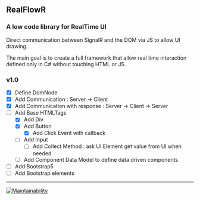 ## RealFlowR

### A low code library for RealTime UI

Direct communication between SignalR and the DOM via JS to allow UI drawing.

The main goal is to create a full framework that allow real time interaction
defined only in C# without touching HTML or JS.

### v1.0

- [x] Define DomNode
- [x] Add Communication : Server -> Client
- [x] Add Communication with response : Server -> Client -> Server
- [ ] Add Base HTMLTags
    - [x] Add Div
    - [x] Add Button
        - [x] Add Click Event with callback 
    - [ ] Add Input 
        - [ ] Add Collect Method : ask UI Element get value from UI when needed
    - [ ] Add Component Data Model to define data driven components
- [ ] Add Bootstrap5
- [ ] Add Bootstrap elements  

---

[![Maintainability](https://api.codeclimate.com/v1/badges/b0dccaa467a682b7d5d2/maintainability)](https://codeclimate.com/github/abbadon1334/RealFlowR/maintainability)